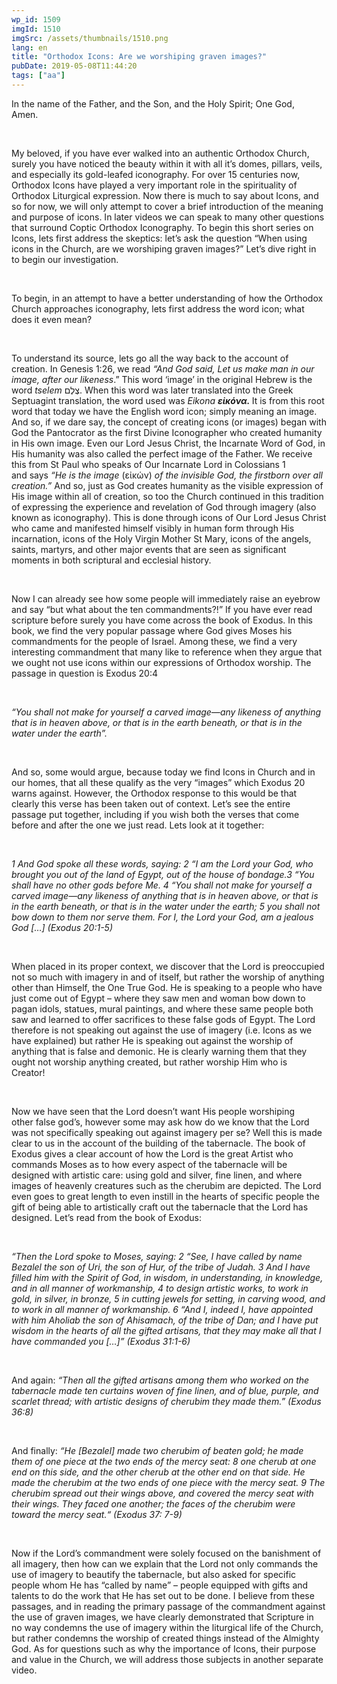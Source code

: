 ```yaml
---
wp_id: 1509
imgId: 1510
imgSrc: /assets/thumbnails/1510.png
lang: en
title: "Orthodox Icons: Are we worshiping graven images?"
pubDate: 2019-05-08T11:44:20
tags: ["aa"]
---
```

<!-- page: 6 -->

<p><span data-contrast="auto">In the name of the Father, and the Son, and the Holy Spirit; One God, Amen. </span><span data-ccp-props="{&quot;201341983&quot;:0,&quot;335559739&quot;:200,&quot;335559740&quot;:276}"> </span></p>
<p>&nbsp;</p>
<p><span data-contrast="auto">My beloved, if you have ever walked into an authentic Orthodox Church, surely you have noticed the beauty within it with all it’s domes, pillars, veils, and especially its gold-leafed iconography. For over 15 centuries now, Orthodox Icons have played a very important role in the spirituality of Orthodox Liturgical expression. Now there is </span><span data-contrast="auto">much to say about Icons, and so for now, we will only attempt to cover a brief introduction of the meaning and purpose of icons. In later videos we can speak to many other questions that surround Coptic Orthodox Iconography. To begin this short series on Icons, lets first address the skeptics: let’s ask the question “When using icons in the Church, are we worshiping graven images?” </span><span data-contrast="auto">Let’s</span><span data-contrast="auto"> dive right in to begin our investigation. </span><span data-ccp-props="{&quot;201341983&quot;:0,&quot;335559739&quot;:200,&quot;335559740&quot;:276}"> </span></p>
<p><span data-ccp-props="{&quot;201341983&quot;:0,&quot;335559739&quot;:200,&quot;335559740&quot;:276}"> </span><b><i> </i></b><span data-ccp-props="{&quot;201341983&quot;:0,&quot;335559739&quot;:200,&quot;335559740&quot;:276}"> </span></p>
<p><span data-contrast="auto">To begin, </span><span data-contrast="auto">in an attempt to</span><span data-contrast="auto"> have a better understanding of how the Orthodox Church approaches iconography, lets first address the word icon; what does it even mean?</span></p>
<p><span data-ccp-props="{&quot;201341983&quot;:0,&quot;335559739&quot;:200,&quot;335559740&quot;:276}"> </span></p>
<p><span data-contrast="auto">To understand its source, lets go all the way back to the account of creation. In Genesis 1:26, we read </span><i><span data-contrast="auto">“And God said, </span></i><i><span data-contrast="auto">Let</span></i><i><span data-contrast="auto"> us make man in our image, after our likeness</span></i><span data-contrast="auto">.” This word ‘image’ in the original Hebrew is the word </span><i><span data-contrast="auto">tselem</span></i><i><span data-contrast="auto"> </span></i><span data-contrast="none">צֶלֶם</span><span data-contrast="none">. </span><span data-contrast="auto">When this word was later translated into the Greek Septuagint translation, the word used was </span><i><span data-contrast="auto">Eikona</span></i><i><span data-contrast="auto"> </span></i><b><i><span data-contrast="auto">ε</span></i></b><b><i><span data-contrast="auto">ἰ</span></i></b><b><i><span data-contrast="auto">κ</span></i></b><b><i><span data-contrast="auto">ό</span></i></b><b><i><span data-contrast="auto">ν</span></i></b><b><i><span data-contrast="auto">α</span></i></b><b><i><span data-contrast="auto">. </span></i></b><span data-contrast="auto">It is from this root word that today we have the English word icon; simply meaning an image. And so, if we dare say, the concept of creating icons (or images) began with God the Pantocrator as the first Divine Iconographer who created humanity in His own image. Even our Lord Jesus Christ, the Incarnate Word of God, in His humanity was also called the perfect image of the Father. We receive this from St Paul who speaks of Our Incarnate Lord in Colossians 1 and </span><span data-contrast="auto">says</span><span data-contrast="auto"> </span><i><span data-contrast="auto">“He is the image </span></i><span data-contrast="none">(</span><span data-contrast="none">εἰκών</span><span data-contrast="none">)</span><span data-contrast="auto"> </span><i><span data-contrast="auto">of the invisible God, the firstborn over all creation.”</span></i><span data-contrast="auto"> And so, just as God creates humanity as the visible expression of His image within all of creation, so too the Church continued in this tradition of expressing the experience and revelation of God through imagery (also known as iconography). This is done through icons of Our Lord Jesus Christ who came and manifested himself visibly in human form through His incarnation, icons of the Holy Virgin Mother St Mary, icons of the angels, saints, martyrs, and other major events that </span><span data-contrast="auto">are seen as</span><span data-contrast="auto"> significant moments in both scriptural and ecclesial history. </span><span data-ccp-props="{&quot;201341983&quot;:0,&quot;335559739&quot;:200,&quot;335559740&quot;:276}"> </span></p>
<p><span data-ccp-props="{&quot;201341983&quot;:0,&quot;335559739&quot;:200,&quot;335559740&quot;:276}"> </span></p>
<p><span data-contrast="auto">Now I can already see how some people will immediately raise an eyebrow and </span><span data-contrast="auto">say</span><span data-contrast="auto"> “but what about the ten commandments?!” If you have ever read scripture before surely you have come across the book of Exodus. In this book, we find the very popular passage where God gives Moses his commandments for the people of Israel. Among these, we find a very interesting commandment that many like to reference when they argue that we ought not use icons within our expressions of Orthodox worship. The passage in question is Exodus 20:4</span><span data-ccp-props="{&quot;201341983&quot;:0,&quot;335559739&quot;:200,&quot;335559740&quot;:276}"> </span></p>
<p><span data-ccp-props="{&quot;201341983&quot;:0,&quot;335559739&quot;:200,&quot;335559740&quot;:276}"> </span></p>
<p><i><span data-contrast="auto">“You shall not make for yourself a </span></i><i><span data-contrast="auto">carved </span></i><i><span data-contrast="auto">image—any likeness of anything that is in heaven above, or that is in the earth beneath, or that is in the water under the earth”. </span></i><span data-ccp-props="{&quot;201341983&quot;:0,&quot;335559739&quot;:200,&quot;335559740&quot;:276}"> </span></p>
<p><span data-ccp-props="{&quot;201341983&quot;:0,&quot;335559739&quot;:200,&quot;335559740&quot;:276}"> </span></p>
<p><span data-contrast="auto">And so, some would argue, because today we find Icons in Church and in our homes, that all these qualify as the very “images” which Exodus 20 warns against. However, the Orthodox response to this would be that clearly this verse has been taken out of context. Let’s see the entire passage put together, including if you wish both the verses that come before and after the </span><span data-contrast="auto">one</span><span data-contrast="auto"> we just read. </span><span data-contrast="auto">Lets</span><span data-contrast="auto"> look at it together:</span><span data-ccp-props="{&quot;201341983&quot;:0,&quot;335559739&quot;:200,&quot;335559740&quot;:276}"> </span></p>
<p><span data-ccp-props="{&quot;201341983&quot;:0,&quot;335559739&quot;:200,&quot;335559740&quot;:276}"> </span></p>
<p><i><span data-contrast="auto">1 And God spoke all these words, saying: 2 “I am the Lord your God, who brought you out of the land of Egypt, out of the house of bondage.3 “You shall have no other gods before Me. 4 “You shall not make for yourself a carved image—any likeness of anything that is in heaven above, or that is in the earth beneath, or that is in the water under the earth; 5 you shall not bow down to them nor serve them. For I, the Lord your God, am a jealous God</span></i><i><span data-contrast="auto"> </span></i><i><span data-contrast="auto">[…] (Exodus 20:1-5) </span></i><span data-ccp-props="{&quot;201341983&quot;:0,&quot;335559739&quot;:200,&quot;335559740&quot;:276}"> </span></p>
<p><span data-ccp-props="{&quot;201341983&quot;:0,&quot;335559739&quot;:200,&quot;335559740&quot;:276}"> </span></p>
<p><span data-contrast="auto">When placed in its proper context, we discover that the Lord is preoccupied not so much with imagery in and of itself, but rather the worship of anything other than Himself, the One True God. He is speaking to a people who have just come out of Egypt – where they saw men and woman bow down to pagan idols, statues, mural paintings, and where these same people both saw and learned to offer sacrifices to these false gods of Egypt. The Lord therefore is not speaking out against the use of imagery (i.e. Icons as we have explained) but rather He is speaking out against the worship of anything that is false and demonic. He is clearly warning them that they ought not worship anything created, but rather worship Him who is Creator! </span><span data-ccp-props="{&quot;201341983&quot;:0,&quot;335559739&quot;:200,&quot;335559740&quot;:276}"> </span></p>
<p><span data-ccp-props="{&quot;201341983&quot;:0,&quot;335559739&quot;:200,&quot;335559740&quot;:276}"> </span><span data-ccp-props="{&quot;201341983&quot;:0,&quot;335559739&quot;:200,&quot;335559740&quot;:276}"> </span></p>
<p><span data-contrast="auto">Now we have seen that the Lord doesn’t want His people worshiping other </span><span data-contrast="auto">false g</span><span data-contrast="auto">od’s, however some may ask how </span><span data-contrast="auto">do</span><span data-contrast="auto"> we know that the Lord was not specifically speaking out against imagery per se? Well this is made clear to us in the account of the building of the tabernacle. The book of Exodus gives a clear account of how the Lord is the great Artist who commands Moses as to how every aspect of the tabernacle will be designed with artistic care: using gold and silver, fine linen, and where images of heavenly creatures such as the cherubim are depicted. The Lord even goes to great length to even instill in the hearts of specific people the gift of being able to artistically craft out the tabernacle that the Lord has designed. </span><span data-contrast="auto">Let’s</span><span data-contrast="auto"> read from the book of Exodus:</span><span data-ccp-props="{&quot;201341983&quot;:0,&quot;335559739&quot;:200,&quot;335559740&quot;:276}"> </span></p>
<p><span data-ccp-props="{&quot;201341983&quot;:0,&quot;335559739&quot;:200,&quot;335559740&quot;:276}"> </span></p>
<p><i><span data-contrast="auto">“Then the Lord spoke to Moses, saying: 2 “See, I have called by name Bezalel the son of Uri, the son of </span></i><i><span data-contrast="auto">Hur</span></i><i><span data-contrast="auto">, of the tribe of Judah. 3 And I have filled him with the Spirit of God, in wisdom, in understanding, in knowledge, and in all manner of workmanship, 4 to design artistic works, to work in gold, in silver, in bronze, 5 in cutting jewels for setting, in carving wood, and to work in all manner of workmanship. 6 “And I, indeed I, have appointed with him </span></i><i><span data-contrast="auto">Aholiab</span></i><i><span data-contrast="auto"> the son of </span></i><i><span data-contrast="auto">Ahisamach</span></i><i><span data-contrast="auto">, of the tribe of Dan; and I have put wisdom in the hearts of all the gifted artisans, that they may make all that I have commanded you […]” (Exodus 31:1-6) </span></i><span data-ccp-props="{&quot;201341983&quot;:0,&quot;335559739&quot;:200,&quot;335559740&quot;:276}"> </span></p>
<p><span data-ccp-props="{&quot;201341983&quot;:0,&quot;335559739&quot;:200,&quot;335559740&quot;:276}"> </span></p>
<p><span data-contrast="auto">And again: </span><i><span data-contrast="auto">“Then all the gifted artisans among them who worked on the tabernacle made ten curtains woven of fine linen, and of blue, purple, and scarlet thread; with artistic designs of cherubim they made them.” (Exodus 36:8)</span></i><span data-contrast="auto"> </span><span data-ccp-props="{&quot;201341983&quot;:0,&quot;335559739&quot;:200,&quot;335559740&quot;:276}"> </span></p>
<p><span data-ccp-props="{&quot;201341983&quot;:0,&quot;335559739&quot;:200,&quot;335559740&quot;:276}"> </span></p>
<p><span data-contrast="auto">And finally: </span><i><span data-contrast="auto">“He [Bez</span></i><i><span data-contrast="auto">a</span></i><i><span data-contrast="auto">lel] made two cherubim of beaten gold; he made them of one piece at the two ends of the mercy seat: 8 one cherub at one end on this side, and the other cherub at the other end on that side. He made the cherubim at the two ends of one piece with the mercy seat. 9 The cherubim spread out their wings </span></i><i><span data-contrast="auto">above, and</span></i><i><span data-contrast="auto"> covered the mercy seat with their wings. They faced one another; the faces of the cherubim were toward the mercy </span></i><i><span data-contrast="auto">seat.“</span></i><i><span data-contrast="auto"> </span></i><i><span data-contrast="auto">(Exodus 37: 7-9)</span></i><span data-contrast="auto"> </span><span data-ccp-props="{&quot;201341983&quot;:0,&quot;335559739&quot;:200,&quot;335559740&quot;:276}"> </span></p>
<p><span data-ccp-props="{&quot;201341983&quot;:0,&quot;335559739&quot;:200,&quot;335559740&quot;:276}"> </span></p>
<p><span data-contrast="auto">Now if the Lord’s commandment were solely focused on the banishment of all imagery, then how can we explain that the Lord not only commands the use of imagery to beautify the tabernacle, but also asked for specific people whom He has “called by name” – people equipped with gifts and talents to do the work that He has set out to be done. I believe from these passages, and in reading the primary passage of the commandment against the use of graven images, we have clearly demonstrated that Scripture in no way condemns the use of imagery within the liturgical life of the Church, but rather condemns the worship of created things instead of the Almighty God. </span><span data-contrast="auto">As for questions such as why the importance of Icons, their purpose and value in the Church, we will address those subjects in another separate video.</span></p>
